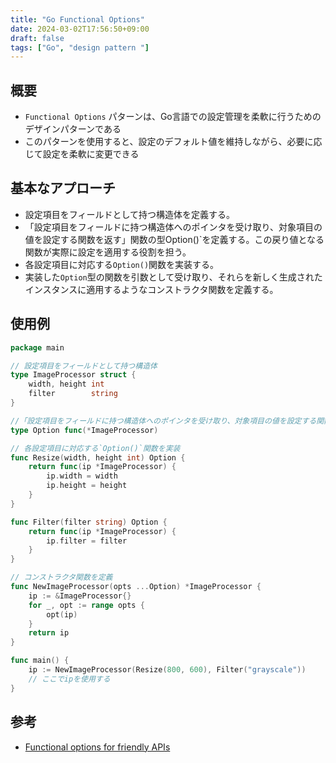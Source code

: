 ```yaml
---
title: "Go Functional Options"
date: 2024-03-02T17:56:50+09:00
draft: false
tags: ["Go", "design pattern "]
---
```


## 概要

* `Functional Options` パターンは、Go言語での設定管理を柔軟に行うためのデザインパターンである
* このパターンを使用すると、設定のデフォルト値を維持しながら、必要に応じて設定を柔軟に変更できる

## 基本なアプローチ

* 設定項目をフィールドとして持つ構造体を定義する。
* 「設定項目をフィールドに持つ構造体へのポインタを受け取り、対象項目の値を設定する関数を返す」関数の型Option()`を定義する。この戻り値となる関数が実際に設定を適用する役割を担う。
* 各設定項目に対応する`Option()`関数を実装する。
* 実装した`Option`型の関数を引数として受け取り、それらを新しく生成されたインスタンスに適用するようなコンストラクタ関数を定義する。

## 使用例

```Go
package main

// 設定項目をフィールドとして持つ構造体
type ImageProcessor struct {
	width, height int
	filter        string
}

//「設定項目をフィールドに持つ構造体へのポインタを受け取り、対象項目の値を設定する関数を返す」関数の型Option()
type Option func(*ImageProcessor)

// 各設定項目に対応する`Option()`関数を実装
func Resize(width, height int) Option {
	return func(ip *ImageProcessor) {
		ip.width = width
		ip.height = height
	}
}

func Filter(filter string) Option {
	return func(ip *ImageProcessor) {
		ip.filter = filter
	}
}

// コンストラクタ関数を定義
func NewImageProcessor(opts ...Option) *ImageProcessor {
	ip := &ImageProcessor{}
	for _, opt := range opts {
		opt(ip)
	}
	return ip
}

func main() {
	ip := NewImageProcessor(Resize(800, 600), Filter("grayscale"))
	// ここでipを使用する
}

```

## 参考

* [Functional options for friendly APIs](https://dave.cheney.net/2014/10/17/functional-options-for-friendly-apis)
